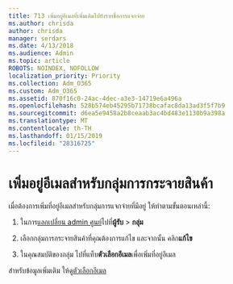 ```yaml
---
title: 713 เพิ่มอยู่อีเมลที่เพิ่มเติมไปยังรายชื่อการแจกจ่าย
ms.author: chrisda
author: chrisda
manager: serdars
ms.date: 4/13/2018
ms.audience: Admin
ms.topic: article
ROBOTS: NOINDEX, NOFOLLOW
localization_priority: Priority
ms.collection: Adm_O365
ms.custom: Adm_O365
ms.assetid: 870f16c0-24ac-4dec-a3e3-14719e6a496a
ms.openlocfilehash: 528b574eb45295b71738bcafac8da13ad3f5f7b9
ms.sourcegitcommit: d6ea5e9458a2b8ceaab3ac4bd483e1130b9a398a
ms.translationtype: MT
ms.contentlocale: th-TH
ms.lasthandoff: 01/15/2019
ms.locfileid: "28316725"
---
```

# <a name="add-an-email-address-for-a-distribution-group"></a>เพิ่มอยู่อีเมลสำหรับกลุ่มการกระจายสินค้า

เมื่อต้องการเพิ่มที่อยู่อีเมลสำหรับกลุ่มการแจกจ่ายที่มีอยู่ ให้ทำตามขั้นตอนเหล่านี้:
  
1. ในการ[แลกเปลี่ยน admin ศูนย์](https://outlook.office365.com/ecp/)ไปที่**ผู้รับ** \> **กลุ่ม**
    
2. เลือกกลุ่มการกระจายสินค้าที่คุณต้องการแก้ไข และจากนั้น คลิก**แก้ไข**
    
3. ในคุณสมบัติของกลุ่ม ไปที่แท็บ**ตัวเลือกอีเมล**เพื่อเพิ่มที่อยู่อีเมล 
    
สำหรับข้อมูลเพิ่มเติม ให้ดู[ตัวเลือกอีเมล](https://technet.microsoft.com/library/bb124513.aspx#emailoptions)
  

